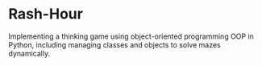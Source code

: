 # Rash-Hour
Implementing a thinking game using object-oriented programming OOP in 
Python, including managing classes and objects to solve mazes dynamically. 
